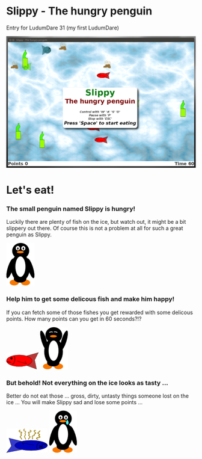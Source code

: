 # Slippy - The hungry penguin

Entry for LudumDare 31 (my first LudumDare)

![Alt text](/res/Slippy.png?raw=true "Title screen")

# Let's eat!
### The small penguin named Slippy is hungry!
Luckily there are plenty of fish on the ice, but watch out, it might be a bit slippery out there.
Of course this is not a problem at all for such a great penguin as Slippy.

![Alt text](/src/assets/penguin.png?raw=true "Slippy")

### Help him to get some delicous fish and make him happy!

If you can fetch some of those fishes you get rewarded with some delicous points. How many points can you get in 60 seconds?!?

![Alt text](/src/assets/fish_1.png?raw=true "Fish")
![Alt text](/src/assets/penguin_happy.png?raw=true "Happy")

### But behold! Not everything on the ice looks as tasty ...

Better do not eat those ... gross, dirty, untasty things someone lost on the ice ...
You will make Slippy sad and lose some points ...

![Alt text](/src/assets/bad_1.png?raw=true "Bad")
![Alt text](/src/assets/penguin_sad.png?raw=true "Sad")

